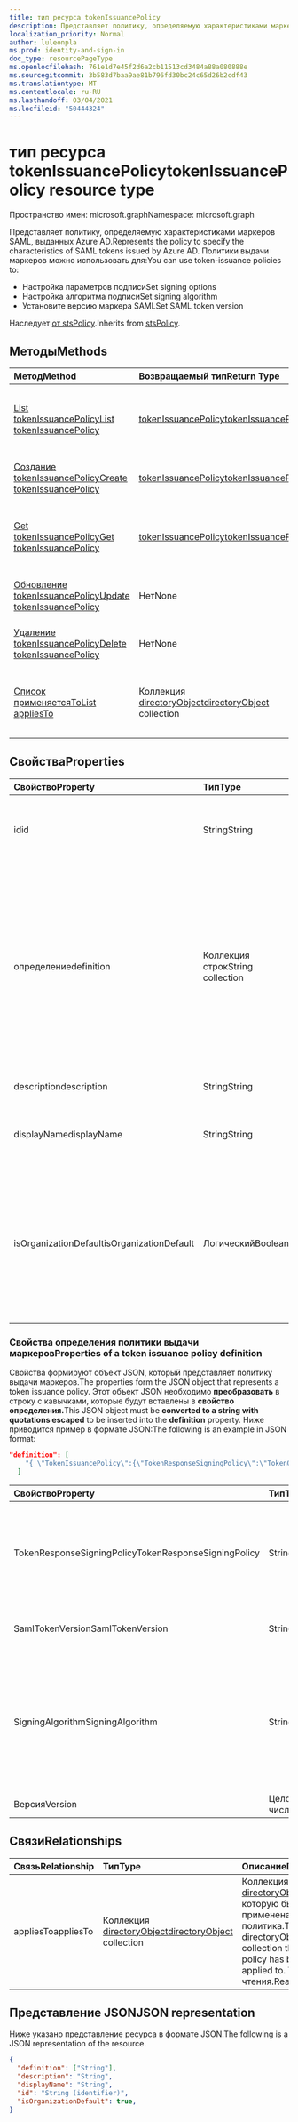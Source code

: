```yaml
---
title: тип ресурса tokenIssuancePolicy
description: Представляет политику, определяемую характеристиками маркеров SAML, выданных Azure AD.
localization_priority: Normal
author: luleonpla
ms.prod: identity-and-sign-in
doc_type: resourcePageType
ms.openlocfilehash: 761e1d7e45f2d6a2cb11513cd3484a88a080888e
ms.sourcegitcommit: 3b583d7baa9ae81b796fd30bc24c65d26b2cdf43
ms.translationtype: MT
ms.contentlocale: ru-RU
ms.lasthandoff: 03/04/2021
ms.locfileid: "50444324"
---
```

# <a name="tokenissuancepolicy-resource-type"></a><span data-ttu-id="04f78-103">тип ресурса tokenIssuancePolicy</span><span class="sxs-lookup"><span data-stu-id="04f78-103">tokenIssuancePolicy resource type</span></span>

<span data-ttu-id="04f78-104">Пространство имен: microsoft.graph</span><span class="sxs-lookup"><span data-stu-id="04f78-104">Namespace: microsoft.graph</span></span>



<span data-ttu-id="04f78-105">Представляет политику, определяемую характеристиками маркеров SAML, выданных Azure AD.</span><span class="sxs-lookup"><span data-stu-id="04f78-105">Represents the policy to specify the characteristics of SAML tokens issued by Azure AD.</span></span> <span data-ttu-id="04f78-106">Политики выдачи маркеров можно использовать для:</span><span class="sxs-lookup"><span data-stu-id="04f78-106">You can use token-issuance policies to:</span></span>

- <span data-ttu-id="04f78-107">Настройка параметров подписи</span><span class="sxs-lookup"><span data-stu-id="04f78-107">Set signing options</span></span>
- <span data-ttu-id="04f78-108">Настройка алгоритма подписи</span><span class="sxs-lookup"><span data-stu-id="04f78-108">Set signing algorithm</span></span>
- <span data-ttu-id="04f78-109">Установите версию маркера SAML</span><span class="sxs-lookup"><span data-stu-id="04f78-109">Set SAML token version</span></span>

<span data-ttu-id="04f78-110">Наследует [от stsPolicy](stsPolicy.md).</span><span class="sxs-lookup"><span data-stu-id="04f78-110">Inherits from [stsPolicy](stsPolicy.md).</span></span>

## <a name="methods"></a><span data-ttu-id="04f78-111">Методы</span><span class="sxs-lookup"><span data-stu-id="04f78-111">Methods</span></span>

| <span data-ttu-id="04f78-112">Метод</span><span class="sxs-lookup"><span data-stu-id="04f78-112">Method</span></span>       | <span data-ttu-id="04f78-113">Возвращаемый тип</span><span class="sxs-lookup"><span data-stu-id="04f78-113">Return Type</span></span> | <span data-ttu-id="04f78-114">Описание</span><span class="sxs-lookup"><span data-stu-id="04f78-114">Description</span></span> |
|:-------------|:------------|:------------|
| [<span data-ttu-id="04f78-115">List tokenIssuancePolicy</span><span class="sxs-lookup"><span data-stu-id="04f78-115">List tokenIssuancePolicy</span></span>](../api/tokenissuancepolicy-list.md) | [<span data-ttu-id="04f78-116">tokenIssuancePolicy</span><span class="sxs-lookup"><span data-stu-id="04f78-116">tokenIssuancePolicy</span></span>](tokenissuancepolicy.md) | <span data-ttu-id="04f78-117">Чтение свойств и связей объектов tokenIssuancePolicy.</span><span class="sxs-lookup"><span data-stu-id="04f78-117">Read properties and relationships of tokenIssuancePolicy objects.</span></span> |
| [<span data-ttu-id="04f78-118">Создание tokenIssuancePolicy</span><span class="sxs-lookup"><span data-stu-id="04f78-118">Create tokenIssuancePolicy</span></span>](../api/tokenissuancepolicy-post-tokenissuancepolicy.md) | [<span data-ttu-id="04f78-119">tokenIssuancePolicy</span><span class="sxs-lookup"><span data-stu-id="04f78-119">tokenIssuancePolicy</span></span>](tokenissuancepolicy.md) | <span data-ttu-id="04f78-120">Создание объекта tokenIssuancePolicy.</span><span class="sxs-lookup"><span data-stu-id="04f78-120">Create a tokenIssuancePolicy object.</span></span> |
| [<span data-ttu-id="04f78-121">Get tokenIssuancePolicy</span><span class="sxs-lookup"><span data-stu-id="04f78-121">Get tokenIssuancePolicy</span></span>](../api/tokenissuancepolicy-get.md) | [<span data-ttu-id="04f78-122">tokenIssuancePolicy</span><span class="sxs-lookup"><span data-stu-id="04f78-122">tokenIssuancePolicy</span></span>](tokenissuancepolicy.md) | <span data-ttu-id="04f78-123">Чтение свойств и связей объекта tokenIssuancePolicy.</span><span class="sxs-lookup"><span data-stu-id="04f78-123">Read properties and relationships of a tokenIssuancePolicy object.</span></span> |
| [<span data-ttu-id="04f78-124">Обновление tokenIssuancePolicy</span><span class="sxs-lookup"><span data-stu-id="04f78-124">Update tokenIssuancePolicy</span></span>](../api/tokenissuancepolicy-update.md) | <span data-ttu-id="04f78-125">Нет</span><span class="sxs-lookup"><span data-stu-id="04f78-125">None</span></span> | <span data-ttu-id="04f78-126">Обновление объекта tokenIssuancePolicy.</span><span class="sxs-lookup"><span data-stu-id="04f78-126">Update a tokenIssuancePolicy object.</span></span> |
| [<span data-ttu-id="04f78-127">Удаление tokenIssuancePolicy</span><span class="sxs-lookup"><span data-stu-id="04f78-127">Delete tokenIssuancePolicy</span></span>](../api/tokenissuancepolicy-delete.md) | <span data-ttu-id="04f78-128">Нет</span><span class="sxs-lookup"><span data-stu-id="04f78-128">None</span></span> | <span data-ttu-id="04f78-129">Удаление объекта tokenIssuancePolicy.</span><span class="sxs-lookup"><span data-stu-id="04f78-129">Delete a tokenIssuancePolicy object.</span></span> |
| [<span data-ttu-id="04f78-130">Список применяетсяTo</span><span class="sxs-lookup"><span data-stu-id="04f78-130">List appliesTo</span></span>](../api/tokenissuancepolicy-list-appliesto.md) | <span data-ttu-id="04f78-131">Коллекция [directoryObject](directoryobject.md)</span><span class="sxs-lookup"><span data-stu-id="04f78-131">[directoryObject](directoryobject.md) collection</span></span> | <span data-ttu-id="04f78-132">Получите список directoryObjects, к которые была применена эта политика.</span><span class="sxs-lookup"><span data-stu-id="04f78-132">Get the list of directoryObjects that this policy has been applied to.</span></span> |

## <a name="properties"></a><span data-ttu-id="04f78-133">Свойства</span><span class="sxs-lookup"><span data-stu-id="04f78-133">Properties</span></span>

| <span data-ttu-id="04f78-134">Свойство</span><span class="sxs-lookup"><span data-stu-id="04f78-134">Property</span></span>     | <span data-ttu-id="04f78-135">Тип</span><span class="sxs-lookup"><span data-stu-id="04f78-135">Type</span></span>        | <span data-ttu-id="04f78-136">Описание</span><span class="sxs-lookup"><span data-stu-id="04f78-136">Description</span></span> |
|:-------------|:------------|:------------|
|<span data-ttu-id="04f78-137">id</span><span class="sxs-lookup"><span data-stu-id="04f78-137">id</span></span>|<span data-ttu-id="04f78-138">String</span><span class="sxs-lookup"><span data-stu-id="04f78-138">String</span></span>| <span data-ttu-id="04f78-139">Уникальный идентификатор для этой политики.</span><span class="sxs-lookup"><span data-stu-id="04f78-139">Unique identifier for this policy.</span></span> <span data-ttu-id="04f78-140">Только для чтения.</span><span class="sxs-lookup"><span data-stu-id="04f78-140">Read-only.</span></span>|
|<span data-ttu-id="04f78-141">определение</span><span class="sxs-lookup"><span data-stu-id="04f78-141">definition</span></span>|<span data-ttu-id="04f78-142">Коллекция строк</span><span class="sxs-lookup"><span data-stu-id="04f78-142">String collection</span></span>| <span data-ttu-id="04f78-143">Коллекция строк, содержащая строку JSON, определяемую правилами и настройками этой политики.</span><span class="sxs-lookup"><span data-stu-id="04f78-143">A string collection containing a JSON string that defines the rules and settings for this policy.</span></span> <span data-ttu-id="04f78-144">Дополнительные сведения о схеме JSON для этого свойства см. ниже.</span><span class="sxs-lookup"><span data-stu-id="04f78-144">See below for more details about the JSON schema for this property.</span></span> <span data-ttu-id="04f78-145">Обязательный.</span><span class="sxs-lookup"><span data-stu-id="04f78-145">Required.</span></span>|
|<span data-ttu-id="04f78-146">description</span><span class="sxs-lookup"><span data-stu-id="04f78-146">description</span></span>|<span data-ttu-id="04f78-147">String</span><span class="sxs-lookup"><span data-stu-id="04f78-147">String</span></span>| <span data-ttu-id="04f78-148">Описание этой политики.</span><span class="sxs-lookup"><span data-stu-id="04f78-148">Description for this policy.</span></span>|
|<span data-ttu-id="04f78-149">displayName</span><span class="sxs-lookup"><span data-stu-id="04f78-149">displayName</span></span>|<span data-ttu-id="04f78-150">String</span><span class="sxs-lookup"><span data-stu-id="04f78-150">String</span></span>| <span data-ttu-id="04f78-151">Отображение имени для этой политики.</span><span class="sxs-lookup"><span data-stu-id="04f78-151">Display name for this policy.</span></span> <span data-ttu-id="04f78-152">Обязательно.</span><span class="sxs-lookup"><span data-stu-id="04f78-152">Required.</span></span>|
|<span data-ttu-id="04f78-153">isOrganizationDefault</span><span class="sxs-lookup"><span data-stu-id="04f78-153">isOrganizationDefault</span></span>|<span data-ttu-id="04f78-154">Логический</span><span class="sxs-lookup"><span data-stu-id="04f78-154">Boolean</span></span>|<span data-ttu-id="04f78-155">Игнорируйте это свойство.</span><span class="sxs-lookup"><span data-stu-id="04f78-155">Ignore this property.</span></span> <span data-ttu-id="04f78-156">Политика выдачи маркеров может применяться только к директорам служб и не может быть установлена глобально для организации.</span><span class="sxs-lookup"><span data-stu-id="04f78-156">The token-issuance policy can only be applied to service principals and can't be set globally for the organization.</span></span>|


### <a name="properties-of-a-token-issuance-policy-definition"></a><span data-ttu-id="04f78-157">Свойства определения политики выдачи маркеров</span><span class="sxs-lookup"><span data-stu-id="04f78-157">Properties of a token issuance policy definition</span></span>
<span data-ttu-id="04f78-158">Свойства формируют объект JSON, который представляет политику выдачи маркеров.</span><span class="sxs-lookup"><span data-stu-id="04f78-158">The properties form the JSON object that represents a token issuance policy.</span></span> <span data-ttu-id="04f78-159">Этот объект JSON необходимо **преобразовать** в строку с кавычками, которые будут вставлены в **свойство определения.**</span><span class="sxs-lookup"><span data-stu-id="04f78-159">This JSON object must be **converted to a string with quotations escaped** to be inserted into the **definition** property.</span></span> <span data-ttu-id="04f78-160">Ниже приводится пример в формате JSON:</span><span class="sxs-lookup"><span data-stu-id="04f78-160">The following is an example in JSON format:</span></span>

<!-- {
  "blockType": "ignored"
}-->
``` json
"definition": [
    "{ \"TokenIssuancePolicy\":{\"TokenResponseSigningPolicy\":\"TokenOnly\",\"SamlTokenVersion\":\"1.1\",\"SigningAlgorithm\":\"http://www.w3.org/2001/04/xmldsig-more#rsa-sha256\",\"Version\":1}}"
  ]
```


| <span data-ttu-id="04f78-161">Свойство</span><span class="sxs-lookup"><span data-stu-id="04f78-161">Property</span></span>     | <span data-ttu-id="04f78-162">Тип</span><span class="sxs-lookup"><span data-stu-id="04f78-162">Type</span></span>   |<span data-ttu-id="04f78-163">Описание</span><span class="sxs-lookup"><span data-stu-id="04f78-163">Description</span></span>|
|:---------------|:--------|:----------|
|<span data-ttu-id="04f78-164">TokenResponseSigningPolicy</span><span class="sxs-lookup"><span data-stu-id="04f78-164">TokenResponseSigningPolicy</span></span>|<span data-ttu-id="04f78-165">String</span><span class="sxs-lookup"><span data-stu-id="04f78-165">String</span></span>|<span data-ttu-id="04f78-166">Представляет параметры подписи сертификатов, доступные в Azure AD.</span><span class="sxs-lookup"><span data-stu-id="04f78-166">Represents the certificate signing options available in Azure AD.</span></span> <span data-ttu-id="04f78-167">Поддерживаемые значения: `ResponseOnly` `TokenOnly` , `ResponseAndToken` .</span><span class="sxs-lookup"><span data-stu-id="04f78-167">Supported values are: `ResponseOnly`, `TokenOnly`, `ResponseAndToken`.</span></span>  |
|<span data-ttu-id="04f78-168">SamlTokenVersion</span><span class="sxs-lookup"><span data-stu-id="04f78-168">SamlTokenVersion</span></span>|<span data-ttu-id="04f78-169">String</span><span class="sxs-lookup"><span data-stu-id="04f78-169">String</span></span>|<span data-ttu-id="04f78-170">Версия маркера SAML.</span><span class="sxs-lookup"><span data-stu-id="04f78-170">Version of the SAML token.</span></span> <span data-ttu-id="04f78-171">Поддерживаемые значения: `1.1` , `2.0` .</span><span class="sxs-lookup"><span data-stu-id="04f78-171">Supported values are: `1.1`, `2.0`.</span></span> |
|<span data-ttu-id="04f78-172">SigningAlgorithm</span><span class="sxs-lookup"><span data-stu-id="04f78-172">SigningAlgorithm</span></span>|<span data-ttu-id="04f78-173">String</span><span class="sxs-lookup"><span data-stu-id="04f78-173">String</span></span>|<span data-ttu-id="04f78-174">Использование алгоритма подписи в Azure AD для подписи маркера SAML.</span><span class="sxs-lookup"><span data-stu-id="04f78-174">Signing algorithm use by Azure AD to sign the SAML token.</span></span> <span data-ttu-id="04f78-175">Поддерживаемые значения: `http://www.w3.org/2001/04/xmldsig-more#rsa-sha256` , `http://www.w3.org/2000/09/xmldsig#rsa-sha1` .</span><span class="sxs-lookup"><span data-stu-id="04f78-175">Supported values are: `http://www.w3.org/2001/04/xmldsig-more#rsa-sha256`, `http://www.w3.org/2000/09/xmldsig#rsa-sha1`.</span></span>|
|<span data-ttu-id="04f78-176">Версия</span><span class="sxs-lookup"><span data-stu-id="04f78-176">Version</span></span>|<span data-ttu-id="04f78-177">Целое число</span><span class="sxs-lookup"><span data-stu-id="04f78-177">Integer</span></span>|<span data-ttu-id="04f78-178">Значение 1.</span><span class="sxs-lookup"><span data-stu-id="04f78-178">Set value of 1.</span></span> <span data-ttu-id="04f78-179">Обязательный.</span><span class="sxs-lookup"><span data-stu-id="04f78-179">Required.</span></span>|


## <a name="relationships"></a><span data-ttu-id="04f78-180">Связи</span><span class="sxs-lookup"><span data-stu-id="04f78-180">Relationships</span></span>

| <span data-ttu-id="04f78-181">Связь</span><span class="sxs-lookup"><span data-stu-id="04f78-181">Relationship</span></span> | <span data-ttu-id="04f78-182">Тип</span><span class="sxs-lookup"><span data-stu-id="04f78-182">Type</span></span>        | <span data-ttu-id="04f78-183">Описание</span><span class="sxs-lookup"><span data-stu-id="04f78-183">Description</span></span> |
|:-------------|:------------|:------------|
|<span data-ttu-id="04f78-184">appliesTo</span><span class="sxs-lookup"><span data-stu-id="04f78-184">appliesTo</span></span>|<span data-ttu-id="04f78-185">Коллекция [directoryObject](directoryobject.md)</span><span class="sxs-lookup"><span data-stu-id="04f78-185">[directoryObject](directoryobject.md) collection</span></span>| <span data-ttu-id="04f78-186">Коллекция [directoryObject,](directoryObject.md) к которую была применена эта политика.</span><span class="sxs-lookup"><span data-stu-id="04f78-186">The [directoryObject](directoryObject.md) collection that this policy has been applied to.</span></span> <span data-ttu-id="04f78-187">Только для чтения.</span><span class="sxs-lookup"><span data-stu-id="04f78-187">Read-only.</span></span>|

## <a name="json-representation"></a><span data-ttu-id="04f78-188">Представление JSON</span><span class="sxs-lookup"><span data-stu-id="04f78-188">JSON representation</span></span>

<span data-ttu-id="04f78-189">Ниже указано представление ресурса в формате JSON.</span><span class="sxs-lookup"><span data-stu-id="04f78-189">The following is a JSON representation of the resource.</span></span>

<!-- {
  "blockType": "resource",
  "optionalProperties": [

  ],
  "@odata.type": "microsoft.graph.tokenIssuancePolicy",
  "keyProperty": "id"
}-->

```json
{
  "definition": ["String"],
  "description": "String",
  "displayName": "String",
  "id": "String (identifier)",
  "isOrganizationDefault": true,
}
```

<!-- uuid: 16cd6b66-4b1a-43a1-adaf-3a886856ed98
2019-02-04 14:57:30 UTC -->
<!-- {
  "type": "#page.annotation",
  "description": "tokenIssuancePolicy resource",
  "keywords": "",
  "section": "documentation",
  "tocPath": ""
}-->

